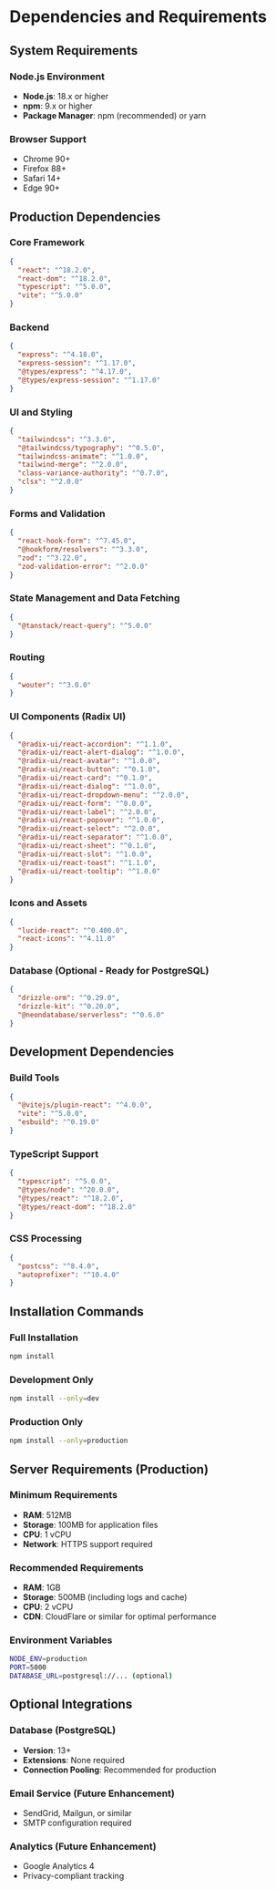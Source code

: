 # Dependencies and Requirements

## System Requirements

### Node.js Environment
- **Node.js**: 18.x or higher
- **npm**: 9.x or higher
- **Package Manager**: npm (recommended) or yarn

### Browser Support
- Chrome 90+
- Firefox 88+
- Safari 14+
- Edge 90+

## Production Dependencies

### Core Framework
```json
{
  "react": "^18.2.0",
  "react-dom": "^18.2.0",
  "typescript": "^5.0.0",
  "vite": "^5.0.0"
}
```

### Backend
```json
{
  "express": "^4.18.0",
  "express-session": "^1.17.0",
  "@types/express": "^4.17.0",
  "@types/express-session": "^1.17.0"
}
```

### UI and Styling
```json
{
  "tailwindcss": "^3.3.0",
  "@tailwindcss/typography": "^0.5.0",
  "tailwindcss-animate": "^1.0.0",
  "tailwind-merge": "^2.0.0",
  "class-variance-authority": "^0.7.0",
  "clsx": "^2.0.0"
}
```

### Forms and Validation
```json
{
  "react-hook-form": "^7.45.0",
  "@hookform/resolvers": "^3.3.0",
  "zod": "^3.22.0",
  "zod-validation-error": "^2.0.0"
}
```

### State Management and Data Fetching
```json
{
  "@tanstack/react-query": "^5.0.0"
}
```

### Routing
```json
{
  "wouter": "^3.0.0"
}
```

### UI Components (Radix UI)
```json
{
  "@radix-ui/react-accordion": "^1.1.0",
  "@radix-ui/react-alert-dialog": "^1.0.0",
  "@radix-ui/react-avatar": "^1.0.0",
  "@radix-ui/react-button": "^0.1.0",
  "@radix-ui/react-card": "^0.1.0",
  "@radix-ui/react-dialog": "^1.0.0",
  "@radix-ui/react-dropdown-menu": "^2.0.0",
  "@radix-ui/react-form": "^0.0.0",
  "@radix-ui/react-label": "^2.0.0",
  "@radix-ui/react-popover": "^1.0.0",
  "@radix-ui/react-select": "^2.0.0",
  "@radix-ui/react-separator": "^1.0.0",
  "@radix-ui/react-sheet": "^0.1.0",
  "@radix-ui/react-slot": "^1.0.0",
  "@radix-ui/react-toast": "^1.1.0",
  "@radix-ui/react-tooltip": "^1.0.0"
}
```

### Icons and Assets
```json
{
  "lucide-react": "^0.400.0",
  "react-icons": "^4.11.0"
}
```

### Database (Optional - Ready for PostgreSQL)
```json
{
  "drizzle-orm": "^0.29.0",
  "drizzle-kit": "^0.20.0",
  "@neondatabase/serverless": "^0.6.0"
}
```

## Development Dependencies

### Build Tools
```json
{
  "@vitejs/plugin-react": "^4.0.0",
  "vite": "^5.0.0",
  "esbuild": "^0.19.0"
}
```

### TypeScript Support
```json
{
  "typescript": "^5.0.0",
  "@types/node": "^20.0.0",
  "@types/react": "^18.2.0",
  "@types/react-dom": "^18.2.0"
}
```

### CSS Processing
```json
{
  "postcss": "^8.4.0",
  "autoprefixer": "^10.4.0"
}
```

## Installation Commands

### Full Installation
```bash
npm install
```

### Development Only
```bash
npm install --only=dev
```

### Production Only
```bash
npm install --only=production
```

## Server Requirements (Production)

### Minimum Requirements
- **RAM**: 512MB
- **Storage**: 100MB for application files
- **CPU**: 1 vCPU
- **Network**: HTTPS support required

### Recommended Requirements
- **RAM**: 1GB
- **Storage**: 500MB (including logs and cache)
- **CPU**: 2 vCPU
- **CDN**: CloudFlare or similar for optimal performance

### Environment Variables
```bash
NODE_ENV=production
PORT=5000
DATABASE_URL=postgresql://... (optional)
```

## Optional Integrations

### Database (PostgreSQL)
- **Version**: 13+
- **Extensions**: None required
- **Connection Pooling**: Recommended for production

### Email Service (Future Enhancement)
- SendGrid, Mailgun, or similar
- SMTP configuration required

### Analytics (Future Enhancement)
- Google Analytics 4
- Privacy-compliant tracking
